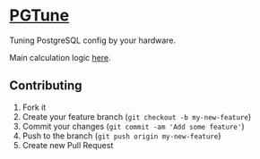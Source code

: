 # [PGTune](http://pgtune.leopard.in.ua/)

Tuning PostgreSQL config by your hardware.

Main calculation logic [here](https://github.com/le0pard/pgtune/blob/master/source/javascripts/pgtune.coffee).

## Contributing

1. Fork it
2. Create your feature branch (`git checkout -b my-new-feature`)
3. Commit your changes (`git commit -am 'Add some feature'`)
4. Push to the branch (`git push origin my-new-feature`)
5. Create new Pull Request